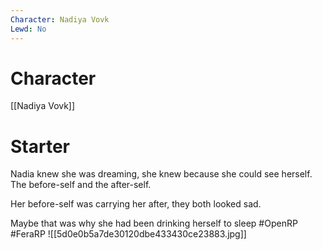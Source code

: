 ```yaml
---
Character: Nadiya Vovk
Lewd: No
---
```

# Character
[[Nadiya Vovk]]

# Starter
Nadia knew she was dreaming, she knew because she could see herself. The before-self and the after-self. 

Her before-self was carrying her after, they both looked sad.

Maybe that was why she had been drinking herself to sleep
#OpenRP #FeraRP
![[5d0e0b5a7de30120dbe433430ce23883.jpg]]